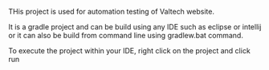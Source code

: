 THis project is used for automation testing of Valtech website.

It is a gradle project and can be build using any IDE such as eclipse or intellij
or it can also be build from command line using gradlew.bat command.

To execute the project within your IDE, right click on the project and click run

